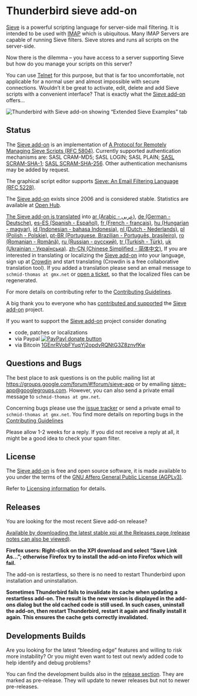 # Thunderbird sieve add-on

[Sieve](http://en.wikipedia.org/wiki/Sieve_%28mail_filtering_language%29) is a 
powerful scripting language for server-side mail filtering. It is intended to 
be used with [IMAP](http://tools.ietf.org/html/rfc3501) which is ubiquitous. 
Many IMAP Servers are capable of running Sieve filters. Sieve stores and runs 
all scripts on the server-side.

Now there is the dilemma – you have access to a server supporting Sieve but how 
do you manage your scripts on this server?

You can use [Telnet](https://en.wikipedia.org/wiki/Telnet) for this purpose, 
but that is far too uncomfortable, not applicable for a normal user and almost 
impossible with secure connections. Wouldn’t it be great to activate, edit, 
delete and add Sieve scripts with a convenient interface? That is exactly what 
the [Sieve add-on](https://addons.thunderbird.net/addon/sieve/) offers…

![Thunderbird with Sieve add-on showing “Extended Sieve Examples” tab](https://f.cloud.github.com/assets/2531380/15883/135e6ae4-47dc-11e2-8909-189ce5476ab6.png)


## Status

The [Sieve add-on](https://addons.thunderbird.net/addon/sieve/) is an 
implementation of 
[A Protocol for Remotely Managing Sieve Scripts (RFC 5804)](https://wiki.tools.ietf.org/html/rfc5804).
Currently supported authentication mechanisms are:
SASL CRAM-MD5;
SASL LOGIN;
SASL PLAIN;
[SASL SCRAM-SHA-1](https://tools.ietf.org/html/rfc5802);
[SASL SCRAM-SHA-256](https://tools.ietf.org/html/rfc7677). 
Other authentication mechanisms may be added by request.

The graphical script editor supports 
[Sieve: An Email Filtering Language (RFC 5228)](https://tools.ietf.org/html/rfc5228).

The [Sieve add-on](https://addons.thunderbird.net/addon/sieve/) exists since 
2006 and is considered stable. Statistics are available at 
[Open Hub](https://www.openhub.net/p/tb-sieve).

[The Sieve add-on is translated](https://crowdin.com/project/sieve/) into 
[ar (Arabic - عربى)](https://crowdin.com/project/sieve/ar),
[de (German - Deutsche)](https://crowdin.com/project/sieve/de),
[es-ES (Spanish - Español)](https://crowdin.com/project/sieve/es-ES),
[fr (French - français)](https://crowdin.com/project/sieve/fr),
[hu (Hungarian - magyar)](https://crowdin.com/project/sieve/hu),
[id (Indonesian - bahasa Indonesia)](https://crowdin.com/project/sieve/id),
[nl (Dutch - Nederlands)](https://crowdin.com/project/sieve/nl),
[pl (Polish - Polskie)](https://crowdin.com/project/sieve/pl),
[pt-BR (Portuguese, Brazilian - Português, brasileiro)](https://crowdin.com/project/sieve/pt-BR),
[ro (Romanian - Română)](https://crowdin.com/project/sieve/ro),
[ru (Russian - русский)](https://crowdin.com/project/sieve/ru),
[tr (Turkish - Türk)](https://crowdin.com/project/sieve/tr),
[uk (Ukrainian - Українська)](https://crowdin.com/project/sieve/uk).
[zh-CN (Chinese Simplified - 简体中文)](https://crowdin.com/project/sieve/zh-CN),
If you are interested in translating or localizing the 
[Sieve add-on](https://addons.thunderbird.net/addon/sieve/) into your language, 
sign up at [Crowdin](http://crowdin.net/project/sieve/invite) and start 
translating (Crowdin is a free collaborative translation tool). If you added a 
translation please send an email message to `schmid-thomas at gmx.net` or 
[open a ticket](https://github.com/thsmi/sieve/issues), so that the localized 
files can be regenerated.

For more details on contributing refer to the 
[Contributing Guidelines](https://github.com/thsmi/sieve/blob/master/CONTRIBUTING.md).

A big thank you to everyone who has [contributed and supported](CONTRIBUTORS.md) 
the [Sieve add-on](https://addons.thunderbird.net/addon/sieve/) project.

If you want to support the 
[Sieve add-on](https://addons.thunderbird.net/addon/sieve/) project consider 
donating
* code, patches or localizations
* via Paypal [![PayPayl donate button](https://www.paypalobjects.com/en_US/i/btn/btn_donate_LG.gif)](https://www.paypal.com/cgi-bin/webscr?cmd=_s-xclick&hosted_button_id=EAS576XCWHKTC "Donate to this project using Paypal")
* via Bitcoin [1GEnrRVobFYuqYj2opdvRQNtG3Z8znvfKw](bitcoin:1GEnrRVobFYuqYj2opdvRQNtG3Z8znvfKw?label=Donation%20for%20Sieve%20Addon)


## Questions and Bugs

The best place to ask questions is on the public mailing list at 
https://groups.google.com/forum/#!forum/sieve-app or by emailing 
sieve-app@googlegroups.com. However, you can also send a private email message 
to `schmid-thomas at gmx.net`.

Concerning bugs please use the 
[issue tracker](https://github.com/thsmi/sieve/issues) or send a private email 
to `schmid-thomas at gmx.net`. You find more details on reporting bugs in the 
[Contributing Guidelines](https://github.com/thsmi/sieve/blob/master/CONTRIBUTING.md)


Please allow 1-2 weeks for a reply. If you did not receive a reply at all, it 
might be a good idea to check your spam filter.


## License

The [Sieve add-on](https://addons.thunderbird.net/addon/sieve/) is free and 
open source software, it is made available to you under the terms of the 
[GNU Affero General Public License (AGPLv3)](http://www.fsf.org/licensing/licenses/agpl-3.0.html).

Refer to 
[Licensing information](https://github.com/thsmi/sieve/blob/master/LICENSING_INFO.md) 
for details.


## Releases

You are looking for the most recent Sieve add-on release?

[Available by downloading the latest stable xpi at the Releases page (release notes can also be viewed)](https://github.com/thsmi/sieve/releases/latest).

**Firefox users: Right-click on the XPI download and select “Save Link As…”; 
otherwise Firefox try to install the add-on into Firefox which will fail.**

The add-on is restartless, so there is no need to restart Thunderbird upon 
installation and uninstallation.

**Sometimes Thunderbird fails to invalidate its cache when updating a restartless 
add-on. The result is the new version is displayed in the add-ons dialog but the 
old cached code is still used. In such cases, uninstall the add-on, then restart 
Thunderbird, restart it again and finally install it again. This ensures the 
cache gets correctly invalidated.** 

## Developments Builds

Are you looking for the latest “bleeding edge” features and willing to risk more 
instability?
Or you might even want to test out newly added code to help identify and debug 
problems?

You can find the development builds also in the 
[release section](https://github.com/thsmi/sieve/releases). They are marked as 
pre-release. They will update to newer releases but not to newer pre-releases.

